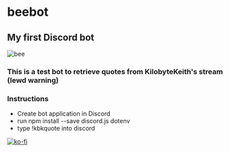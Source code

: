 # beebot
## My first Discord bot
![bee](https://c.tenor.com/XmdYMlOdJZkAAAAd/dancing-bee-bee.gif)


### This is a test bot to retrieve quotes from KilobyteKeith's stream (lewd warning)

### Instructions
- Create bot application in Discord
- run npm install --save discord.js dotenv
- type !kbkquote into discord


[![ko-fi](https://ko-fi.com/img/githubbutton_sm.svg)](https://ko-fi.com/F2F321K6F)
